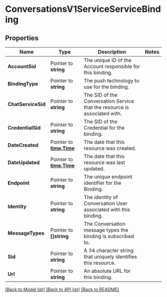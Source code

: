 # ConversationsV1ServiceServiceBinding

## Properties

Name | Type | Description | Notes
------------ | ------------- | ------------- | -------------
**AccountSid** | Pointer to **string** | The unique ID of the Account responsible for this binding. |
**BindingType** | Pointer to **string** | The push technology to use for the binding. |
**ChatServiceSid** | Pointer to **string** | The SID of the Conversation Service that the resource is associated with. |
**CredentialSid** | Pointer to **string** | The SID of the Credential for the binding. |
**DateCreated** | Pointer to [**time.Time**](time.Time.md) | The date that this resource was created. |
**DateUpdated** | Pointer to [**time.Time**](time.Time.md) | The date that this resource was last updated. |
**Endpoint** | Pointer to **string** | The unique endpoint identifier for the Binding. |
**Identity** | Pointer to **string** | The identity of Conversation User associated with this binding. |
**MessageTypes** | Pointer to **[]string** | The Conversation message types the binding is subscribed to. |
**Sid** | Pointer to **string** | A 34 character string that uniquely identifies this resource. |
**Url** | Pointer to **string** | An absolute URL for this binding. |

[[Back to Model list]](../README.md#documentation-for-models) [[Back to API list]](../README.md#documentation-for-api-endpoints) [[Back to README]](../README.md)


